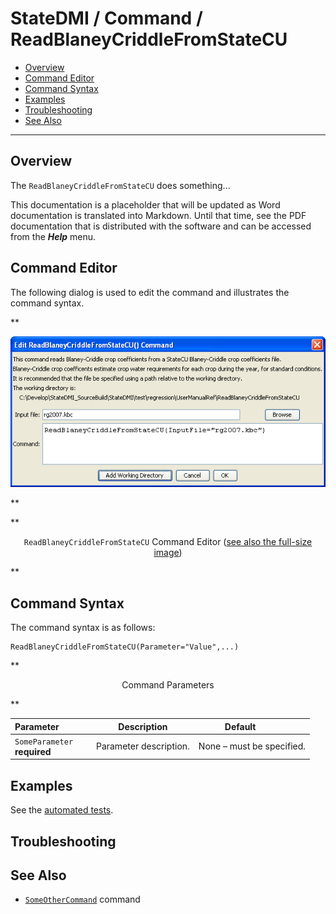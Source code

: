 # StateDMI / Command / ReadBlaneyCriddleFromStateCU #

* [Overview](#overview)
* [Command Editor](#command-editor)
* [Command Syntax](#command-syntax)
* [Examples](#examples)
* [Troubleshooting](#troubleshooting)
* [See Also](#see-also)

-------------------------

## Overview ##

The `ReadBlaneyCriddleFromStateCU` does something...

This documentation is a placeholder that will be updated as Word documentation is translated into Markdown.
Until that time, see the PDF documentation that is distributed with the software and can be accessed
from the ***Help*** menu.

## Command Editor ##

The following dialog is used to edit the command and illustrates the command syntax.

**<p style="text-align: center;">
![ReadBlaneyCriddleFromStateCU](ReadBlaneyCriddleFromStateCU.png)
</p>**

**<p style="text-align: center;">
`ReadBlaneyCriddleFromStateCU` Command Editor (<a href="../ReadBlaneyCriddleFromStateCU.png">see also the full-size image</a>)
</p>**

## Command Syntax ##

The command syntax is as follows:

```text
ReadBlaneyCriddleFromStateCU(Parameter="Value",...)
```
**<p style="text-align: center;">
Command Parameters
</p>**

| **Parameter**&nbsp;&nbsp;&nbsp;&nbsp;&nbsp;&nbsp;&nbsp;&nbsp;&nbsp;&nbsp;&nbsp;&nbsp; | **Description** | **Default**&nbsp;&nbsp;&nbsp;&nbsp;&nbsp;&nbsp;&nbsp;&nbsp;&nbsp;&nbsp; |
| --------------|-----------------|----------------- |
|`SomeParameter`<br>**required**|Parameter description.|None – must be specified.|

## Examples ##

See the [automated tests](https://github.com/OpenCDSS/cdss-app-statedmi-test/tree/master/test/regression/commands/ReadBlaneyCriddleFromStateCU).

## Troubleshooting ##

## See Also ##

* [`SomeOtherCommand`](../SomeOtherCommand/SomeOtherCommand) command

